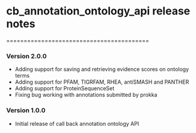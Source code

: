 # cb_annotation_ontology_api release notes
=========================================

### Version 2.0.0
- Adding support for saving and retrieving evidence scores on ontology terms
- Adding support for PFAM, TIGRFAM, RHEA, antiSMASH and PANTHER
- Adding support for ProteinSequenceSet
- Fixing bug working with annotations submitted by prokka

### Version 1.0.0
- Initial release of call back annotation ontology API
